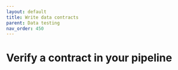 ```yaml
---
layout: default
title: Write data contracts
parent: Data testing
nav_order: 450
---
```

# Verify a contract in your pipeline